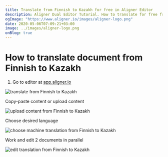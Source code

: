 ```yaml
---
title: Translate from Finnish to Kazakh for free in Aligner Editor
description: Aligner Dual Editor Tutorial. How to translate for free from Finnish to Kazakh. Aligner is multilingual document management platform. 
ogImage: "https://www.aligner.io/images/aligner-logo.png"
date: 2020-05-06T07:09:21+03:00
image: ../images/aligner-logo.png
onBlog: true
---
```


# How to translate document from Finnish to Kazakh

1. Go to editor at [app.aligner.io](https://app.aligner.io "Aligner App web page")

![translate from Finnish to Kazakh](../aligner-blank-editor.png "translate from Finnish to Kazakh")

Copy-paste content or upload content

![upload content from Finnish to Kazakh](../aligner-uploaded-document.png "upload content from Finnish to Kazakh")

Choose desired language

![choose machine translation from Finnish to Kazakh](../aligner-language-dropdown.png "choose machine translation from Finnish to Kazakh")

Work and edit 2 documents in parallel

![edit translation from Finnish to Kazakh](../aligner-double-sitded-editor.png "edit translation from Finnish to Kazakh")

